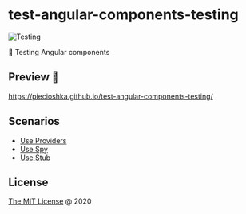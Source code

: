 # test-angular-components-testing

![Testing](https://github.com/piecioshka/test-angular-components-testing/workflows/Testing/badge.svg?branch=master)

📒 Testing Angular components

## Preview 🎉

<https://piecioshka.github.io/test-angular-components-testing/>

## Scenarios

* [Use Providers][1]
* [Use Spy][2]
* [Use Stub][3]

[1]: https://github.com/piecioshka/test-angular-components-testing/blob/master/src/app/components/video-list/video-list.component.spec.ts#L40
[2]: https://github.com/piecioshka/test-angular-components-testing/blob/master/src/app/components/video-list/video-list.component.spec.ts#L46
[3]: https://github.com/piecioshka/test-angular-components-testing/blob/master/src/app/components/video-list/video-list.component.spec.ts#L53

## License

[The MIT License](http://piecioshka.mit-license.org) @ 2020
